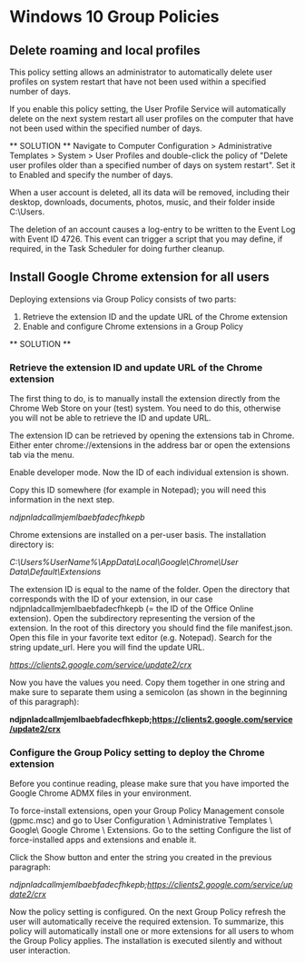 # Windows 10 Group Policies

## Delete roaming and local profiles

This policy setting allows an administrator to automatically delete user profiles on system restart that have not been used within a specified number of days.

If you enable this policy setting, the User Profile Service will automatically delete on the next system restart all user profiles on the computer that have not been used within the specified number of days.

** SOLUTION **
Navigate to Computer Configuration > Administrative Templates > System > User Profiles and double-click the policy of "Delete user profiles older than a specified number of days on system restart". Set it to Enabled and specify the number of days.

When a user account is deleted, all its data will be removed, including their desktop, downloads, documents, photos, music, and their folder inside C:\Users.

The deletion of an account causes a log-entry to be written to the Event Log with Event ID 4726. This event can trigger a script that you may define, if required, in the Task Scheduler for doing further cleanup.

## Install Google Chrome extension for all users

Deploying extensions via Group Policy consists of two parts:

1. Retrieve the extension ID and the update URL of the Chrome extension
2. Enable and configure Chrome extensions in a Group Policy

** SOLUTION **

### Retrieve the extension ID and update URL of the Chrome extension

The first thing to do, is to manually install the extension directly from the Chrome Web Store on your (test) system. You need to do this, otherwise you will not be able to retrieve the ID and update URL.

The extension ID can be retrieved by opening the extensions tab in Chrome. Either enter chrome://extensions in the address bar or open the extensions tab via the menu.

Enable developer mode. Now the ID of each individual extension is shown.

Copy this ID somewhere (for example in Notepad); you will need this information in the next step.

*ndjpnladcallmjemlbaebfadecfhkepb*

Chrome extensions are installed on a per-user basis. The installation directory is:

*C:\Users\%UserName%\AppData\Local\Google\Chrome\User Data\Default\Extensions*

The extension ID is equal to the name of the folder. Open the directory that corresponds with the ID of your extension, in our case ndjpnladcallmjemlbaebfadecfhkepb (= the ID of the Office Online extension). Open the subdirectory representing the version of the extension. In the root of this directory you should find the file manifest.json. Open this file in your favorite text editor (e.g. Notepad). Search for the string update_url. Here you will find the update URL.

*https://clients2.google.com/service/update2/crx*

Now you have the values you need. Copy them together in one string and make sure to separate them using a semicolon (as shown in the beginning of this paragraph):

**ndjpnladcallmjemlbaebfadecfhkepb;https://clients2.google.com/service/update2/crx**

### Configure the Group Policy setting to deploy the Chrome extension

Before you continue reading, please make sure that you have imported the Google Chrome ADMX files in your environment.

To force-install extensions, open your Group Policy Management console (gpmc.msc) and go to User Configuration \ Administrative Templates \ Google\  Google Chrome \ Extensions. Go to the setting Configure the list of force-installed apps and extensions and enable it.

Click the Show button and enter the string you created in the previous paragraph:

*ndjpnladcallmjemlbaebfadecfhkepb;https://clients2.google.com/service/update2/crx*

Now the policy setting is configured. On the next Group Policy refresh the user will automatically receive the required extension. To summarize, this policy will automatically install one or more extensions for all users to whom the Group Policy applies. The installation is executed silently and without user interaction.